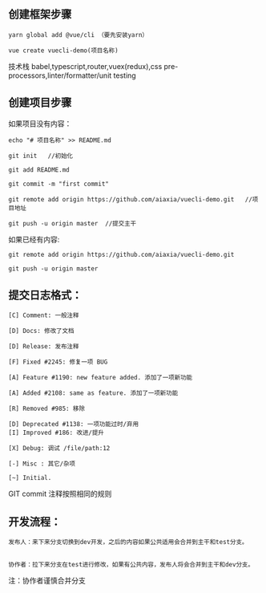 
## 创建框架步骤
    yarn global add @vue/cli （要先安装yarn）
 
    vue create vuecli-demo(项目名称)
    
技术栈
    babel,typescript,router,vuex(redux),css pre-processors,linter/formatter/unit testing


## 创建项目步骤
如果项目没有内容：


    echo "# 项目名称" >> README.md

    git init   //初始化

    git add README.md

    git commit -m "first commit"

    git remote add origin https://github.com/aiaxia/vuecli-demo.git   //项目地址

    git push -u origin master  //提交主干

    

如果已经有内容:


    git remote add origin https://github.com/aiaxia/vuecli-demo.git

    git push -u origin master


## 提交日志格式：

    [C] Comment: 一般注释

    [D] Docs: 修改了文档

    [D] Release: 发布注释

    [F] Fixed #2245: 修复一项 BUG

    [A] Feature #1190: new feature added. 添加了一项新功能

    [A] Added #2108: same as feature. 添加了一项新功能

    [R] Removed #985: 移除

    [D] Deprecated #1138: 一项功能过时/弃用
    [I] Improved #186: 改进/提升

    [X] Debug: 调试 /file/path:12

    [-] Misc : 其它/杂项

    [~] Initial.

GIT commit 注释按照相同的规则


## 开发流程：
    发布人：来下来分支切换到dev开发，之后的内容如果公共适用会合并到主干和test分支。


    协作者：拉下来分支在test进行修改，如果有公共内容，发布人将会合并到主干和dev分支。


注：协作者谨慎合并分支